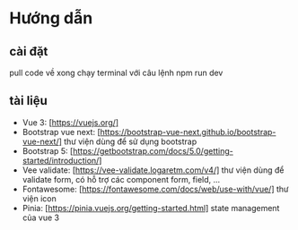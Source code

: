 # Hướng dẫn

## cài đặt

pull code về xong chạy terminal với câu lệnh npm run dev

## tài liệu

- Vue 3: [https://vuejs.org/]
- Bootstrap vue next: [https://bootstrap-vue-next.github.io/bootstrap-vue-next/] thư viện dùng để sử dụng bootstrap
- Bootstrap 5: [https://getbootstrap.com/docs/5.0/getting-started/introduction/]
- Vee validate: [https://vee-validate.logaretm.com/v4/] thư viện dùng để validate form, có hỗ trợ các component form, field, ...
- Fontawesome: [https://fontawesome.com/docs/web/use-with/vue/] thư viện icon
- Pinia: [https://pinia.vuejs.org/getting-started.html] state management của vue 3
